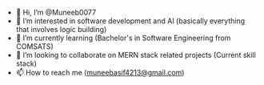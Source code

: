 - 👋 Hi, I’m @Muneeb0077
- 👀 I’m interested in software development and AI (basically everything that involves logic building)
- 🌱 I’m currently learning (Bachelor's in Software Engineering from COMSATS)
- 💞️ I’m looking to collaborate on MERN stack related projects (Current skill stack)
- 📫 How to reach me (muneebasif4213@gmail.com)

<!---
Muneeb0077/Muneeb0077 is a ✨ special ✨ repository because its `README.md` (this file) appears on your GitHub profile.
You can click the Preview link to take a look at your changes.
--->
